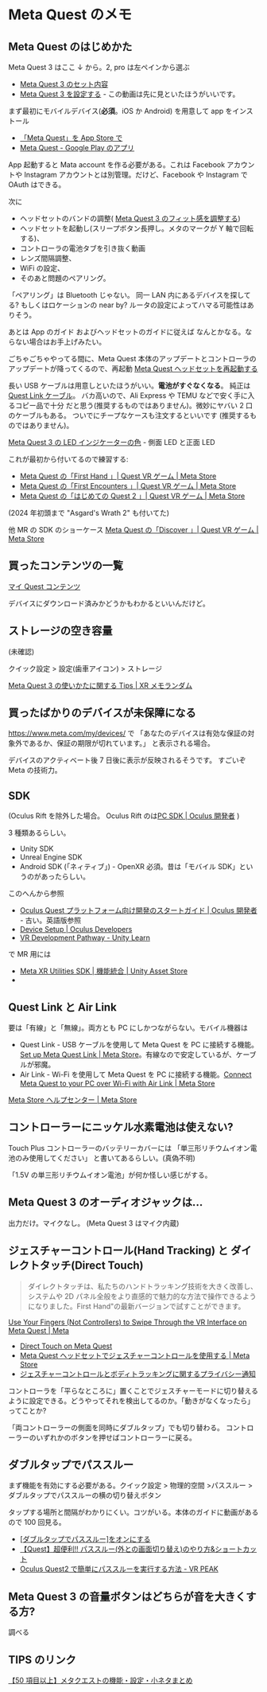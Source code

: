 # Meta Quest のメモ

## Meta Quest のはじめかた

Meta Quest 3 はここ ↓ から。2, pro は左ペインから選ぶ

- [Meta Quest 3 のセット内容](https://www.meta.com/ja-jp/help/quest/articles/getting-started/getting-started-with-quest-3/quest-3-in-the-box/)
- [Meta Quest 3 を設定する](https://www.meta.com/ja-jp/help/quest/articles/getting-started/getting-started-with-quest-3/set-up-quest-3/) - この動画は先に見といたほうがいいです。

まず最初にモバイルデバイス(**必須**。iOS か Android)
を用意して app をインストール

- [「Meta Quest」を App Store で](https://apps.apple.com/jp/app/meta-quest/id1366478176)
- [Meta Quest - Google Play のアプリ](https://play.google.com/store/apps/details?id=com.oculus.twilight&hl=ja&gl=US)

App 起動すると
Mata account を作る必要がある。これは Facebook アカウントや Instagram アカウントとは別管理。だけど、Facebook や Instagram で OAuth はできる。

次に

- ヘッドセットのバンドの調整(
  [Meta Quest 3 のフィット感を調整する](https://www.meta.com/ja-jp/help/quest/articles/getting-started/getting-started-with-quest-3/adjust-fit-feel-quest-3/))
- ヘッドセットを起動し(スリープボタン長押し。メタのマークが Y 軸で回転する)、
- コントローラの電池タブを引き抜く動画
- レンズ間隔調整、
- WiFi の設定、
- そのあと問題のペアリング。

「ペアリング」は Bluetooth じゃない。
同一 LAN 内にあるデバイスを探してる?
もしくはロケーションの near by?
ルータの設定によってハマる可能性はありそう。

あとは App のガイド
およびヘッドセットのガイドに従えば
なんとかなる。ならない場合はお手上げみたい。

ごちゃごちゃやってる間に、Meta Quest 本体のアップデートとコントローラのアップデートが降ってくるので、再起動
[Meta Quest ヘッドセットを再起動する](https://www.meta.com/ja-jp/help/quest/articles/getting-started/getting-started-with-quest-2/restart-oculus-quest-2/)

長い USB ケーブルは用意しといたほうがいい。**電池がすぐなくなる**。
純正は
[Quest Link ケーブル](https://www.meta.com/jp/quest/accessories/link-cable/)。
バカ高いので、Ali Express や TEMU などで安く手に入るコピー品で十分
だと思う(推奨するものではありません)。微妙にヤバい 2 口のケーブルもある。
ついでにチープなケースも注文するといいです
(推奨するものではありません)。

[Meta Quest 3 の LED インジケーターの色](https://www.meta.com/ja-jp/help/quest/articles/getting-started/getting-started-with-quest-3/led-indicators-quest-3/) - 側面 LED と正面 LED

これが最初から付いてるので練習する:

- [Meta Quest の「First Hand 」| Quest VR ゲーム | Meta Store](https://www.meta.com/ja-jp/experiences/5030224183773255/)
- [Meta Quest の「First Encounters 」| Quest VR ゲーム | Meta Store](https://www.meta.com/ja-jp/experiences/6236169136472090/)
- [Meta Quest の「はじめての Quest 2 」| Quest VR ゲーム | Meta Store](https://www.meta.com/ja-jp/experiences/3675568169182204/)

(2024 年初頭まで "Asgard's Wrath 2" も付いてた)

他 MR の SDK のショーケース
[Meta Quest の「Discover 」| Quest VR ゲーム | Meta Store](https://www.meta.com/ja-jp/experiences/7041851792509764/)

## 買ったコンテンツの一覧

[マイ Quest コンテンツ](https://secure.oculus.com/my/quest/)

デバイスにダウンロード済みかどうかもわかるといいんだけど。

## ストレージの空き容量

(未確認)

クイック設定 \> 設定(歯車アイコン) \> ストレージ

[Meta Quest 3 の使いかたに関する Tips | XR メモランダム](https://orecen.com/x-reality/meta-quest3-settings-tips/)

## 買ったばかりのデバイスが未保障になる

https://www.meta.com/my/devices/ で
「あなたのデバイスは有効な保証の対象外であるか、保証の期限が切れています。」
と表示される場合。

デバイスのアクティベート後 7 日後に表示が反映されるそうです。
すごいぞ Meta の技術力。

## SDK

(Oculus Rift を除外した場合。
Oculus Rift のは[PC SDK | Oculus 開発者](https://developer.oculus.com/documentation/native/pc/pcsdk-intro/)
)

3 種類あるらしい。

- Unity SDK
- Unreal Engine SDK
- Android SDK (「ネィティブ」) - OpenXR 必須。昔は「モバイル SDK」というのがあったらしい。

このへんから参照

- [Oculus Quest プラットフォーム向け開発のスタートガイド | Oculus 開発者](https://developer.oculus.com/quest/) - 古い。英語版参照
- [Device Setup \| Oculus Developers](https://developer.oculus.com/documentation/native/android/mobile-device-setup/)
- [VR Development Pathway - Unity Learn](https://learn.unity.com/pathway/vr-development)

で MR 用には

- [Meta XR Utilities SDK | 機能統合 | Unity Asset Store](https://assetstore.unity.com/packages/tools/integration/meta-xr-utilities-sdk-261898?locale=ja-JP)
-

## Quest Link と Air Link

要は「有線」と「無線」。両方とも PC にしかつながらない。モバイル機器は

- Quest Link - USB ケーブルを使用して Meta Quest を PC に接続する機能。[Set up Meta Quest Link | Meta Store](https://www.meta.com/ja-jp/help/quest/articles/headsets-and-accessories/oculus-link/set-up-link/)。有線なので安定しているが、ケーブルが邪魔。
- Air Link - Wi-Fi を使用して Meta Quest を PC に接続する機能。[Connect Meta Quest to your PC over Wi-Fi with Air Link | Meta Store](https://www.meta.com/ja-jp/help/quest/articles/headsets-and-accessories/oculus-link/connect-with-air-link/)

[Meta Store ヘルプセンター | Meta Store](https://www.meta.com/ja-jp/help/quest/articles/headsets-and-accessories/oculus-link/)

## コントローラーにニッケル水素電池は使えない?

Touch Plus コントローラーのバッテリーカバーには
「単三形リチウムイオン電池のみ使用してください」
と書いてあるらしい。(真偽不明)

「1.5V の単三形リチウムイオン電池」が何か怪しい感じがする。

## Meta Quest 3 のオーディオジャックは...

出力だけ。マイクなし。
(Meta Quest 3 はマイク内蔵)

## ジェスチャーコントロール(Hand Tracking) と ダイレクトタッチ(Direct Touch)

> ダイレクトタッチは、私たちのハンドトラッキング技術を大きく改善し、システムや 2D パネル全般をより直感的で魅力的な方法で操作できるようになりました。First Hand"の最新バージョンで試すことができます。

[Use Your Fingers (Not Controllers) to Swipe Through the VR Interface on Meta Quest | Meta](https://about.fb.com/news/2023/02/meta-quest-direct-touch-use-your-fingers-in-vr/)

- [Direct Touch on Meta Quest](https://www.meta.com/ja-jp/help/quest/articles/getting-started/getting-started-with-quest-3/direct-touch-quest-3/)
- [Meta Quest ヘッドセットでジェスチャーコントロールを使用する | Meta Store](https://www.meta.com/ja-jp/help/quest/articles/headsets-and-accessories/controllers-and-hand-tracking/hand-tracking/)
- [ジェスチャーコントロールとボディトラッキングに関するプライバシー通知](https://www.meta.com/ja-jp/help/quest/articles/accounts/privacy-information-and-settings/hand-tracking-privacy-notice/)

コントローラを「平らなところに」置くことでジェスチャーモードに切り替えるように設定できる。どうやってそれを検出してるのか。「動きがなくなったら」ってことか?

「両コントローラーの側面を同時にダブルタップ」でも切り替わる。
コントローラーのいずれかのボタンを押せばコントローラーに戻る。

## ダブルタップでパススルー

まず機能を有効にする必要がある。クイック設定 \> 物理的空間 \>パススルー \> ダブルタップでパススルーの横の切り替えボタン

タップする場所と間隔がわかりにくい。コツがいる。本体のガイドに動画があるので 100 回見る。

- [\[ダブルタップでパススルー\]をオンにする](https://www.meta.com/ja-jp/help/quest/articles/getting-started/getting-started-with-quest-pro/full-color-passthrough/)
- [【Quest】超便利!! パススルー(外との画面切り替え)のやり方&ショートカット](https://ichioshi-life.com/2020/11/26/passthrough/)
- [Oculus Quest2 で簡単にパススルーを実行する方法 - VR PEAK](https://vr-peak.blog/how-to-perform-passthrough-in-oculus-quest-2/)

## Meta Quest 3 の音量ボタンはどちらが音を大きくする方?

調べる

## TIPS のリンク

[【50 項目以上】メタクエストの機能・設定・小ネタまとめ](https://orentame.com/metaquest-knowledge/)

